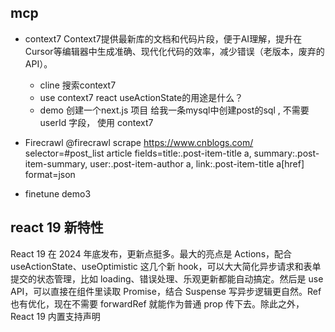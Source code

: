 ## mcp

- context7
  Context7提供最新库的文档和代码片段，便于AI理解，提升在Cursor等编辑器中生成准确、现代化代码的效率，减少错误（老版本，废弃的API）。
  - cline 
    搜索context7
  - use context7  react useActionState的用途是什么？
  - demo
    创建一个next.js 项目
    给我一条mysql中创建post的sql , 不需要userId 字段， 使用 context7

- Firecrawl
    @firecrawl scrape https://www.cnblogs.com/ selector=#post_list article
    fields=title:.post-item-title a, summary:.post-item-summary, user:.post-item-author a, link:.post-item-title a[href]
    format=json
  

- finetune  demo3


## react 19 新特性

React 19 在 2024 年底发布，更新点挺多。最大的亮点是 Actions，配合 useActionState、useOptimistic 这几个新 hook，可以大大简化异步请求和表单提交的状态管理，比如 loading、错误处理、乐观更新都能自动搞定。然后是 use API，可以直接在组件里读取 Promise，结合 Suspense 写异步逻辑更自然。Ref 也有优化，现在不需要 forwardRef 就能作为普通 prop 传下去。除此之外，React 19 内置支持声明 <title>、<meta>、样式表、脚本这些资源，直接在组件里写就能被收集和优化，性能和 SEO 都更好。还改进了错误报告，支持 Web Components，并且有新的 React Compiler 自动优化渲染，减少对 useMemo、useCallback 的依赖。整体来说，React 19 更加现代化，开发体验也更顺滑。

- useActionState demo1
